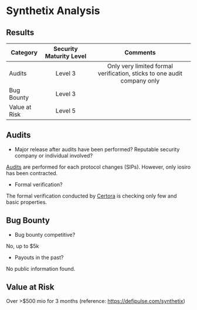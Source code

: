 # Synthetix Analysis

## Results
| Category    | Security Maturity Level  | Comments    |
| ------------- |:-------------:|:-------------:|
| Audits |       Level 3         |   Only very limited formal verification, sticks to one audit company only        |         
| Bug Bounty |   Level 3             |           |      
| Value at Risk |   Level 5             |           |      

## Audits

 -  Major release after audits have been performed? Reputable security company or individual involved?

[Audits](https://docs.synthetix.io/contracts/audits/) are performed for each protocol changes (SIPs). However, only iosiro has been contracted.

 - Formal verification?

 The formal verification conducted by  [Certora](https://www.certora.com/pubs/SynthetixMCLDec2020.pdf) is checking only few and basic properties.

## Bug Bounty
 - Bug bounty competitive?

 No, up to $5k

 - Payouts in the past?

 No public information found.

## Value at Risk
Over >$500 mio for 3 months (reference: https://defipulse.com/synthetix)
